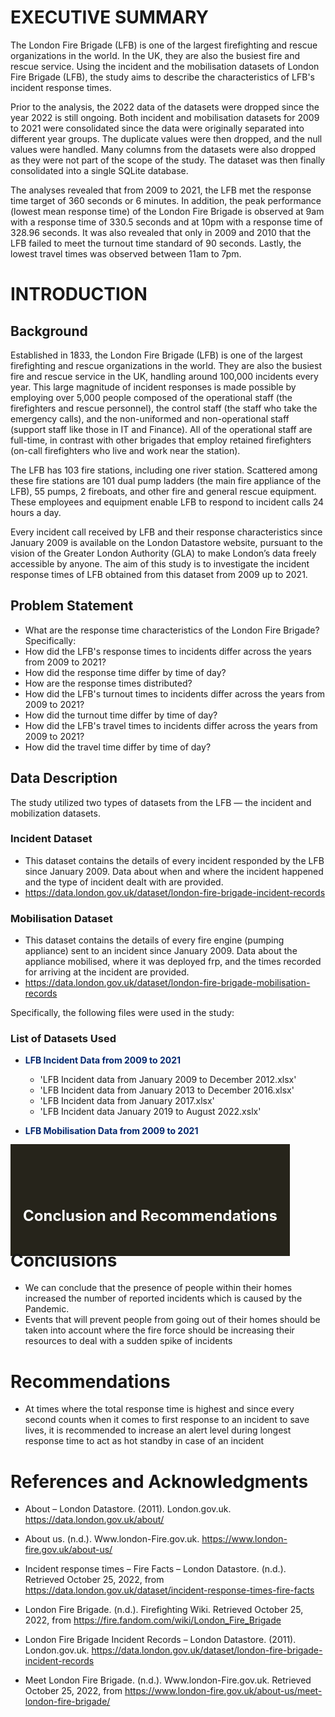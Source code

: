 # EXECUTIVE SUMMARY

The London Fire Brigade (LFB) is one of the largest firefighting and rescue organizations in the world. In the UK, they are also the busiest fire and rescue service. Using the incident and the mobilisation datasets of London Fire Brigade (LFB), the study aims to describe the characteristics of LFB's incident response times.

Prior to the analysis, the 2022 data of the datasets were dropped since the year 2022 is still ongoing. Both incident and mobilisation datasets for 2009 to 2021 were consolidated since the data were originally separated into different year groups. The duplicate values were then dropped, and the null values were handled. Many columns from the datasets were also dropped as they were not part of the scope of the study. The dataset was then finally consolidated into a single SQLite database.

The analyses revealed that from 2009 to 2021, the LFB met the response time target of 360 seconds or 6 minutes. In addition, the peak performance (lowest mean response time) of the London Fire Brigade is observed at 9am with a response time of 330.5 seconds and at 10pm with a response time of 328.96 seconds. It was also revealed that only in 2009 and 2010 that the LFB failed to meet the turnout time standard of 90 seconds. Lastly, the lowest travel times was observed between 11am to 7pm.

# INTRODUCTION

## Background

Established in 1833, the London Fire Brigade (LFB) is one of the largest firefighting and rescue organizations in the world. They are also the busiest fire and rescue service in the UK, handling around 100,000 incidents every year. This large magnitude of incident responses is made possible by employing over 5,000 people composed of the operational staff (the firefighters and rescue personnel), the control staff (the staff who take the emergency calls), and the non-uniformed and non-operational staff (support staff like those in IT and Finance). All of the operational staff are full-time, in contrast with other brigades that employ retained firefighters (on-call firefighters who live and work near the station). 

The LFB has 103 fire stations, including one river station. Scattered among these fire stations are 101 dual pump ladders (the main fire appliance of the LFB), 55 pumps, 2 fireboats, and other fire and general rescue equipment. These employees and equipment enable LFB to respond to incident calls 24 hours a day.

Every incident call received by LFB and their response characteristics since January 2009 is available on the London Datastore website, pursuant to the vision of the Greater London Authority (GLA) to make London’s data freely accessible by anyone. The aim of this study is to investigate the incident response times of LFB obtained from this dataset from 2009 up to 2021.

## Problem Statement

- What are the response time characteristics of the London Fire Brigade? Specifically:
- How did the LFB's response times to incidents differ across the years from 2009 to 2021?
- How did the response time differ by time of day?
- How are the response times distributed?
- How did the LFB's turnout times to incidents differ across the years from 2009 to 2021?
- How did the turnout time differ by time of day?
- How did the LFB's travel times to incidents differ across the years from 2009 to 2021?
- How did the travel time differ by time of day?

## Data Description

The study utilized two types of datasets from the LFB — the incident and mobilization datasets.

### Incident Dataset

- This dataset contains the details of every incident responded by the LFB since January 2009. Data about when and where the incident happened and the type of incident dealt with are provided.
- https://data.london.gov.uk/dataset/london-fire-brigade-incident-records

### Mobilisation Dataset

- This dataset contains the details of every fire engine (pumping appliance) sent to an incident since January 2009. Data about the appliance mobilised, where it was deployed frp, and the times recorded for arriving at the incident are provided.
- https://data.london.gov.uk/dataset/london-fire-brigade-mobilisation-records

Specifically, the following files were used in the study:

### List of Datasets Used

- <b style="color:#03276F">LFB Incident Data from 2009 to 2021</b>

    - 'LFB Incident data from January 2009 to December 2012.xlsx'
    - 'LFB Incident data from January 2013 to December 2016.xlsx'
    - 'LFB Incident data from January 2017.xlsx'
    - 'LFB Incident data January 2019 to August 2022.xslx'
    
- <b style="color:#03276F">LFB Mobilisation Data from 2009 to 2021</b>

    - 'LFB Mobilisation data from January 2009.csv'
    - 'LFB Mobilisation data from January 2009 to 2015.csv'
    - 'LFB Mobilisation data from January 2016.csv'
    - 'LFB Mobilisation data Last 3 years January 2019 to August 2022.xlsx'

<div><span style="background-color: #26241B; padding-top: 100px; padding-right: 20px; padding-bottom: 50px; padding-left: 20px; color: #FFFFFF; font-size: 24px; font-weight: bold">Conclusion and Recommendations </span></div>

# Conclusions
- We can conclude that the presence of people within their homes increased the number of reported incidents which is caused by the Pandemic.
- Events that will prevent people from going out of their homes should be taken into account where the fire force should be increasing their resources to deal with a sudden spike of incidents

# Recommendations
- At times where the total response time is highest and since every second counts when it comes to first response to an incident to save lives, it is recommended to increase an alert level during longest response time to act as hot standby in case of an incident

# References and Acknowledgments

- About – London Datastore. (2011). London.gov.uk. https://data.london.gov.uk/about/

- About us. (n.d.). Www.london-Fire.gov.uk. https://www.london-fire.gov.uk/about-us/

- Incident response times – Fire Facts – London Datastore. (n.d.). Retrieved October 25, 2022, from https://data.london.gov.uk/dataset/incident-response-times-fire-facts

- London Fire Brigade. (n.d.). Firefighting Wiki. Retrieved October 25, 2022, from https://fire.fandom.com/wiki/London_Fire_Brigade

- London Fire Brigade Incident Records – London Datastore. (2011). London.gov.uk. https://data.london.gov.uk/dataset/london-fire-brigade-incident-records

- Meet London Fire Brigade. (n.d.). Www.london-Fire.gov.uk. Retrieved October 25, 2022, from https://www.london-fire.gov.uk/about-us/meet-london-fire-brigade/
